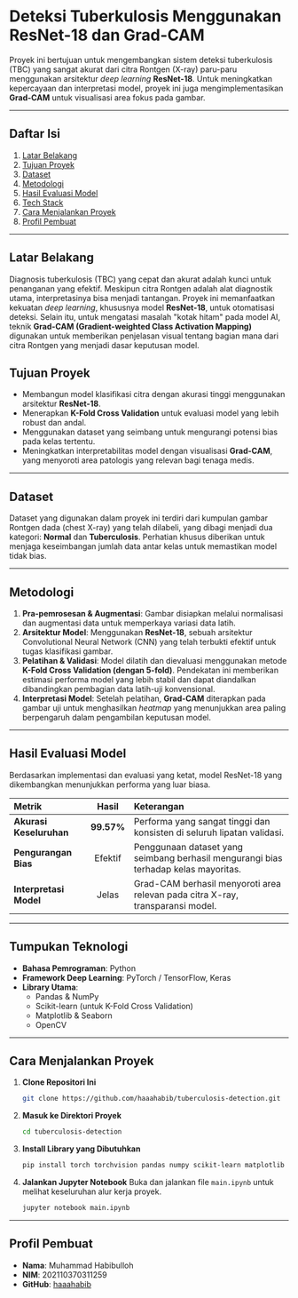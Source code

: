 # Deteksi Tuberkulosis Menggunakan ResNet-18 dan Grad-CAM

Proyek ini bertujuan untuk mengembangkan sistem deteksi tuberkulosis (TBC) yang sangat akurat dari citra Rontgen (X-ray) paru-paru menggunakan arsitektur *deep learning* **ResNet-18**. Untuk meningkatkan kepercayaan dan interpretasi model, proyek ini juga mengimplementasikan **Grad-CAM** untuk visualisasi area fokus pada gambar.

---

## Daftar Isi

1.  [Latar Belakang](#latar-belakang)
2.  [Tujuan Proyek](#tujuan-proyek)
3.  [Dataset](#dataset)
4.  [Metodologi](#metodologi)
5.  [Hasil Evaluasi Model](#hasil-evaluasi-model)
6.  [Tech Stack](#tech-stack)
7.  [Cara Menjalankan Proyek](#cara-menjalankan-proyek)
8.  [Profil Pembuat](#profil-pembuat)

---

## Latar Belakang

Diagnosis tuberkulosis (TBC) yang cepat dan akurat adalah kunci untuk penanganan yang efektif. Meskipun citra Rontgen adalah alat diagnostik utama, interpretasinya bisa menjadi tantangan. Proyek ini memanfaatkan kekuatan *deep learning*, khususnya model **ResNet-18**, untuk otomatisasi deteksi. Selain itu, untuk mengatasi masalah "kotak hitam" pada model AI, teknik **Grad-CAM (Gradient-weighted Class Activation Mapping)** digunakan untuk memberikan penjelasan visual tentang bagian mana dari citra Rontgen yang menjadi dasar keputusan model.

## Tujuan Proyek

-   Membangun model klasifikasi citra dengan akurasi tinggi menggunakan arsitektur **ResNet-18**.
-   Menerapkan **K-Fold Cross Validation** untuk evaluasi model yang lebih robust dan andal.
-   Menggunakan dataset yang seimbang untuk mengurangi potensi bias pada kelas tertentu.
-   Meningkatkan interpretabilitas model dengan visualisasi **Grad-CAM**, yang menyoroti area patologis yang relevan bagi tenaga medis.

---

## Dataset

Dataset yang digunakan dalam proyek ini terdiri dari kumpulan gambar Rontgen dada (chest X-ray) yang telah dilabeli, yang dibagi menjadi dua kategori: **Normal** dan **Tuberculosis**. Perhatian khusus diberikan untuk menjaga keseimbangan jumlah data antar kelas untuk memastikan model tidak bias.

---

## Metodologi

1.  **Pra-pemrosesan & Augmentasi**: Gambar disiapkan melalui normalisasi dan augmentasi data untuk memperkaya variasi data latih.
2.  **Arsitektur Model**: Menggunakan **ResNet-18**, sebuah arsitektur Convolutional Neural Network (CNN) yang telah terbukti efektif untuk tugas klasifikasi gambar.
3.  **Pelatihan & Validasi**: Model dilatih dan dievaluasi menggunakan metode **K-Fold Cross Validation (dengan 5-fold)**. Pendekatan ini memberikan estimasi performa model yang lebih stabil dan dapat diandalkan dibandingkan pembagian data latih-uji konvensional.
4.  **Interpretasi Model**: Setelah pelatihan, **Grad-CAM** diterapkan pada gambar uji untuk menghasilkan *heatmap* yang menunjukkan area paling berpengaruh dalam pengambilan keputusan model.

---

## Hasil Evaluasi Model

Berdasarkan implementasi dan evaluasi yang ketat, model ResNet-18 yang dikembangkan menunjukkan performa yang luar biasa.

| Metrik | Hasil | Keterangan |
| :--- | :---: | :--- |
| **Akurasi Keseluruhan** | **99.57%** | Performa yang sangat tinggi dan konsisten di seluruh lipatan validasi. |
| **Pengurangan Bias**| Efektif | Penggunaan dataset yang seimbang berhasil mengurangi bias terhadap kelas mayoritas. |
| **Interpretasi Model** | Jelas | Grad-CAM berhasil menyoroti area relevan pada citra X-ray, transparansi model. |

---

## Tumpukan Teknologi

-   **Bahasa Pemrograman**: Python
-   **Framework Deep Learning**: PyTorch / TensorFlow, Keras
-   **Library Utama**:
    -   Pandas & NumPy
    -   Scikit-learn (untuk K-Fold Cross Validation)
    -   Matplotlib & Seaborn
    -   OpenCV

---

## Cara Menjalankan Proyek

1.  **Clone Repositori Ini**
    ```bash
    git clone https://github.com/haaahabib/tuberculosis-detection.git
    ```
2.  **Masuk ke Direktori Proyek**
    ```bash
    cd tuberculosis-detection
    ```
3.  **Install Library yang Dibutuhkan**
    ```bash
    pip install torch torchvision pandas numpy scikit-learn matplotlib seaborn opencv-python jupyter
    ```
4.  **Jalankan Jupyter Notebook**
    Buka dan jalankan file `main.ipynb` untuk melihat keseluruhan alur kerja proyek.
    ```bash
    jupyter notebook main.ipynb
    ```

---

## Profil Pembuat

-   **Nama**: Muhammad Habibulloh
-   **NIM**: 202110370311259
-   **GitHub**: [haaahabib](https://github.com/haaahabib)
